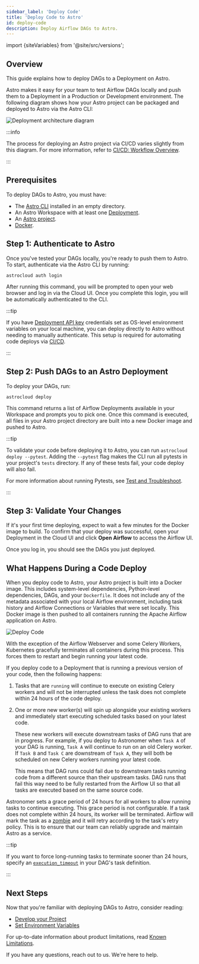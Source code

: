 ```yaml
---
sidebar_label: 'Deploy Code'
title: 'Deploy Code to Astro'
id: deploy-code
description: Deploy Airflow DAGs to Astro.
---
```


import {siteVariables} from '@site/src/versions';

## Overview

This guide explains how to deploy DAGs to a Deployment on Astro.

Astro makes it easy for your team to test Airflow DAGs locally and push them to a Deployment in a Production or Development environment. The following diagram shows how your Astro project can be packaged and deployed to Astro via the Astro CLI:

![Deployment architecture diagram](img/docs/deployment-architecture.png)

:::info

The process for deploying an Astro project via CI/CD varies slightly from this diagram. For more information, refer to [CI/CD: Workflow Overview](ci-cd.md#workflow-overview).

:::

## Prerequisites

To deploy DAGs to Astro, you must have:

- The [Astro CLI](install-cli.md) installed in an empty directory.
- An Astro Workspace with at least one [Deployment](configure-deployment.md).
- An [Astro project](create-project.md).
- [Docker](https://www.docker.com/products/docker-desktop).

## Step 1: Authenticate to Astro

Once you've tested your DAGs locally, you're ready to push them to Astro. To start, authenticate via the Astro CLI by running:

```
astrocloud auth login
```

After running this command, you will be prompted to open your web browser and log in via the Cloud UI. Once you complete this login, you will be automatically authenticated to the CLI.

:::tip

If you have [Deployment API key](api-key.md) credentials set as OS-level environment variables on your local machine, you can deploy directly to Astro without needing to manually authenticate. This setup is required for automating code deploys via [CI/CD](ci-cd.md).

:::

## Step 2: Push DAGs to an Astro Deployment

To deploy your DAGs, run:

```
astrocloud deploy
```

This command returns a list of Airflow Deployments available in your Workspace and prompts you to pick one. Once this command is executed, all files in your Astro project directory are built into a new Docker image and pushed to Astro.

:::tip

To validate your code before deploying it to Astro, you can run `astrocloud deploy --pytest`. Adding the `--pytest` flag makes the CLI run all pytests in your project's `tests` directory. If any of these tests fail, your code deploy will also fail.

For more information about running Pytests, see [Test and Troubleshoot](test-and-troubleshoot.md#test-dags-locally-with-pytest).

:::

## Step 3: Validate Your Changes

If it's your first time deploying, expect to wait a few minutes for the Docker image to build. To confirm that your deploy was successful, open your Deployment in the Cloud UI and click **Open Airflow** to access the Airflow UI.

Once you log in, you should see the DAGs you just deployed.

## What Happens During a Code Deploy

When you deploy code to Astro, your Astro project is built into a Docker image. This includes system-level dependencies, Python-level dependencies, DAGs, and your `Dockerfile`. It does not include any of the metadata associated with your local Airflow environment, including task history and Airflow Connections or Variables that were set locally. This Docker image is then pushed to all containers running the Apache Airflow application on Astro.

![Deploy Code](/img/docs/deploy-architecture.png)

With the exception of the Airflow Webserver and some Celery Workers, Kubernetes gracefully terminates all containers during this process. This forces them to restart and begin running your latest code.

If you deploy code to a Deployment that is running a previous version of your code, then the following happens:

1. Tasks that are `running` will continue to execute on existing Celery workers and will not be interrupted unless the task does not complete within 24 hours of the code deploy.
2. One or more new worker(s) will spin up alongside your existing workers and immediately start executing scheduled tasks based on your latest code.

    These new workers will execute downstream tasks of DAG runs that are in progress. For example, if you deploy to Astronomer when `Task A` of your DAG is running, `Task A` will continue to run on an old Celery worker. If `Task B` and `Task C` are downstream of `Task A`, they will both be scheduled on new Celery workers running your latest code.

    This means that DAG runs could fail due to downstream tasks running code from a different source than their upstream tasks. DAG runs that fail this way need to be fully restarted from the Airflow UI so that all tasks are executed based on the same source code.

Astronomer sets a grace period of 24 hours for all workers to allow running tasks to continue executing. This grace period is not configurable. If a task does not complete within 24 hours, its worker will be terminated. Airflow will mark the task as a [zombie](https://airflow.apache.org/docs/apache-airflow/stable/concepts/tasks.html#zombie-undead-tasks) and it will retry according to the task's retry policy. This is to ensure that our team can reliably upgrade and maintain Astro as a service.

:::tip

If you want to force long-running tasks to terminate sooner than 24 hours, specify an [`execution_timeout`](https://airflow.apache.org/docs/apache-airflow/stable/concepts/tasks.html#timeouts) in your DAG's task definition.

:::

## Next Steps

Now that you're familiar with deploying DAGs to Astro, consider reading:

- [Develop your Project](develop-project.md)
- [Set Environment Variables](environment-variables.md)

For up-to-date information about product limitations, read [Known Limitations](known-limitations.md).

If you have any questions, reach out to us. We're here to help.
